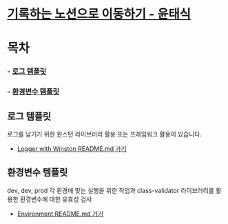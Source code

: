 # [기록하는 노션으로 이동하기 - 윤태식](https://ts-world.notion.site/Memory-Center-Tae-Sik-Yoon-4d23ddfaa6c546e0b50f4df64fd59166?pvs=4)

# 목차

### - [로그 템플릿](#로그-템플릿)

### - [환경변수 템플릿](#환경변수-템플릿)

## 로그 템플릿

로그를 남기기 위한 윈스턴 라이브러리 활용 또는 프레임워크 활용이 있습니다.

- [Logger with Winston README.md 가기 ](https://github.com/taesikyoon/project-template-settings/blob/main/logger-winston/README.md)

## 환경변수 템플릿

dev, dev, prod 각 환경에 맞는 실행을 위한 작업과 class-validator 라이브러리를 활용한 환경변수에 대한 유효성 검사

- [Environment README.md 가기 ](https://github.com/taesikyoon/project-template-settings/blob/main/environment/README.md)
